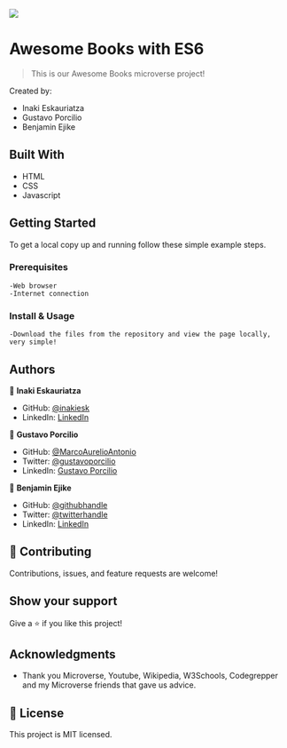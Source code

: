 ![](https://img.shields.io/badge/Microverse-blueviolet)

# Awesome Books with ES6

> This is our Awesome Books microverse project!

Created by:
- Inaki Eskauriatza
- Gustavo Porcilio
- Benjamin Ejike

## Built With

- HTML
- CSS
- Javascript

## Getting Started


To get a local copy up and running follow these simple example steps.

### Prerequisites
    -Web browser
    -Internet connection

### Install & Usage
    -Download the files from the repository and view the page locally, very simple!

    
## Authors

👤 **Inaki Eskauriatza**

- GitHub: [@inakiesk](https://github.com/inakiesk)
- LinkedIn: [LinkedIn](https://www.linkedin.com/in/i%C3%B1aki-eskauriatza-b82684241?lipi=urn%3Ali%3Apage%3Ad_flagship3_profile_view_base_contact_details%3B1VEaqHfJTmWAhjqdjRvumA%3D%3D)

👤 **Gustavo Porcilio**

- GitHub: [@MarcoAurelioAntonio](https://github.com/MarcoAurelioAntonio)
- Twitter: [@gustavoporcilio](https://twitter.com/gustavoporcilio)
- LinkedIn: [Gustavo Porcilio](https://www.linkedin.com/in/gustavo-porcilio-4496a223a/)

👤 **Benjamin Ejike**

- GitHub: [@githubhandle](https://github.com/osbentech)
- Twitter: [@twitterhandle](https://twitter.com/EjikeOsegbo)
- LinkedIn: [LinkedIn](www.linkedin.com/in/benjamin-ejike-632248206)

## 🤝 Contributing

Contributions, issues, and feature requests are welcome!


## Show your support

Give a ⭐️ if you like this project!

## Acknowledgments

- Thank you Microverse, Youtube, Wikipedia, W3Schools, Codegrepper and my Microverse friends that gave us advice.

## 📝 License

This project is MIT licensed.